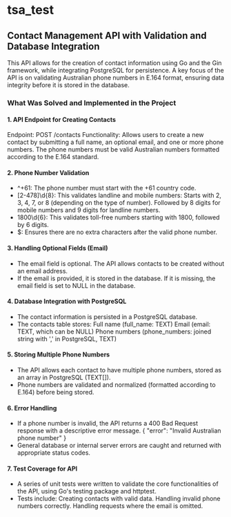 # tsa_test

## Contact Management API with Validation and Database Integration
This API allows for the creation of contact information using Go and the Gin framework, while integrating PostgreSQL for persistence. A key focus of the API is on validating Australian phone numbers in E.164 format, ensuring data integrity before it is stored in the database.

### What Was Solved and Implemented in the Project
#### 1. API Endpoint for Creating Contacts
Endpoint: POST /contacts
Functionality: Allows users to create a new contact by submitting a full name, an optional email, and one or more phone numbers. The phone numbers must be valid Australian numbers formatted according to the E.164 standard.
#### 2. Phone Number Validation
- ^\+61: The phone number must start with the +61 country code.
- [2-478]\d{8}: This validates landline and mobile numbers:
    Starts with 2, 3, 4, 7, or 8 (depending on the type of number).
    Followed by 8 digits for mobile numbers and 9 digits for landline numbers.
- 1800\d{6}: This validates toll-free numbers starting with 1800, followed by 6 digits.
- $: Ensures there are no extra characters after the valid phone number.
#### 3. Handling Optional Fields (Email)
- The email field is optional. The API allows contacts to be created without an email address.
- If the email is provided, it is stored in the database. If it is missing, the email field is set to NULL in the database.
#### 4. Database Integration with PostgreSQL
- The contact information is persisted in a PostgreSQL database.
- The contacts table stores:
    Full name (full_name: TEXT)
    Email (email: TEXT, which can be NULL)
    Phone numbers (phone_numbers: joined string with ',' in PostgreSQL, TEXT)
#### 5. Storing Multiple Phone Numbers
- The API allows each contact to have multiple phone numbers, stored as an array in PostgreSQL (TEXT[]).
- Phone numbers are validated and normalized (formatted according to E.164) before being stored.
#### 6. Error Handling
- If a phone number is invalid, the API returns a 400 Bad Request response with a descriptive error message.
{
    "error": "Invalid Australian phone number"
}
- General database or internal server errors are caught and returned with appropriate status codes.
#### 7. Test Coverage for API
- A series of unit tests were written to validate the core functionalities of the API, using Go's testing package and httptest.
- Tests include:
    Creating contacts with valid data.
    Handling invalid phone numbers correctly.
    Handling requests where the email is omitted.